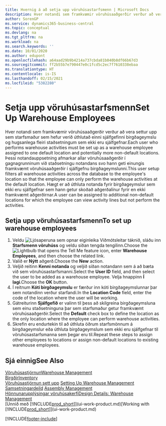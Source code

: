 ```yaml
---
title: Hvernig á að setja upp vöruhúsastarfsmenn | Microsoft Docs
description: Hver notandi sem framkvæmir vöruhúsaaðgerðir verður að vera settur upp sem starfsmaður sem hefur verið úthlutað einni sjálfgefinni birgðageymslu og hugsanlega fleiri staðsetningum sem ekki eru sjálfgefnar.
author: SorenGP
ms.service: dynamics365-business-central
ms.topic: conceptual
ms.devlang: na
ms.tgt_pltfrm: na
ms.workload: na
ms.search.keywords: ''
ms.date: 10/01/2020
ms.author: edupont
ms.openlocfilehash: a64aad29b9b4214a737cbda81b040b8df66b67d3
ms.sourcegitcommit: ff2b55b7e790447e0c1fcd5c2ec7f7610338ebaa
ms.translationtype: HT
ms.contentlocale: is-IS
ms.lasthandoff: 02/15/2021
ms.locfileid: "5382280"
---
```

# <a name="set-up-warehouse-employees"></a><span data-ttu-id="48afe-103">Setja upp vöruhúsastarfsmenn</span><span class="sxs-lookup"><span data-stu-id="48afe-103">Set Up Warehouse Employees</span></span>
<span data-ttu-id="48afe-104">Hver notandi sem framkvæmir vöruhúsaaðgerðir verður að vera settur upp sem starfsmaður sem hefur verið úthlutað einni sjálfgefinni birgðageymslu og hugsanlega fleiri staðsetningum sem ekki eru sjálfgefnar.</span><span class="sxs-lookup"><span data-stu-id="48afe-104">Each user who performs warehouse activities must be set up as a warehouse employee assigned to one default location and potentially more non-default locations.</span></span> <span data-ttu-id="48afe-105">Þessi notandauppsetning afmarkar allar vöruhúsaaðgerðir í gagnagrunninum við staðsetningu notandans svo hann geti einungis framkvæmt vöruhúsaaðgerðir í sjálfgefnu birgðageymslunni.</span><span class="sxs-lookup"><span data-stu-id="48afe-105">This user setup filters all warehouse activities across the database to the employee's location so that the employee can only perform the warehouse activities at the default location.</span></span> <span data-ttu-id="48afe-106">Hægt er að úthluta notanda fyrir birgðageymslur sem ekki eru sjálfgefnar sem hann getur skoðað aðgerðalínur fyrir en ekki framkvæmt aðgerðirnar.</span><span class="sxs-lookup"><span data-stu-id="48afe-106">A user can be assigned to additional non-default locations for which the employee can view activity lines but not perform the activities.</span></span>

## <a name="to-set-up-warehouse-employees"></a><span data-ttu-id="48afe-107">Setja upp vöruhúsastarfsmenn</span><span class="sxs-lookup"><span data-stu-id="48afe-107">To set up warehouse employees</span></span>  
1.  <span data-ttu-id="48afe-108">Veldu ![Ljósaperuna sem opnar eiginleika Viðmótsleitar](media/ui-search/search_small.png "Segðu mér hvað þú vilt gera") táknið, sláðu inn **Starfsmenn vöruhúss** og veldu síðan tengda tengilinn.</span><span class="sxs-lookup"><span data-stu-id="48afe-108">Choose the ![Lightbulb that opens the Tell Me feature](media/ui-search/search_small.png "Tell me what you want to do") icon, enter **Warehouse Employees**, and then choose the related link.</span></span>  
2. <span data-ttu-id="48afe-109">Valið er **Nýtt** aðgerð.</span><span class="sxs-lookup"><span data-stu-id="48afe-109">Choose the **New** action.</span></span>  
3. <span data-ttu-id="48afe-110">Veljið reitinn **Kenni notanda** og veljið síðan notandann sem á að bæta við sem vöruhúsastarfsmanni.</span><span class="sxs-lookup"><span data-stu-id="48afe-110">Select the **User ID** field, and then select the user to be added as a warehouse employee.</span></span> <span data-ttu-id="48afe-111">Velja hnappinn **Í lagi**.</span><span class="sxs-lookup"><span data-stu-id="48afe-111">Choose the **OK** button.</span></span>  
6.  <span data-ttu-id="48afe-112">Í reitnum **Kóti birgðageymslu** er færður inn kóti birgðageymslunnar þar sem notandinn verður starfandi.</span><span class="sxs-lookup"><span data-stu-id="48afe-112">In the **Location Code** field, enter the code of the location where the user will be working.</span></span>  
7.  <span data-ttu-id="48afe-113">Gátreiturinn **Sjálfgefið** er valinn til þess að skilgreina birgðageymsluna sem einu staðsetninguna þar sem starfsmaður getur framkvæmt vöruhúsaaðgerðir.</span><span class="sxs-lookup"><span data-stu-id="48afe-113">Select the **Default** check box to define the location as the only location where the employee can perform warehouse activities.</span></span>  
8.  <span data-ttu-id="48afe-114">Skrefin eru endurtekin til að úthluta öðrum starfsmönnum á birgðageymslur eða úthluta birgðageymslum sem ekki eru sjálfgefnar til vöruhúsastarfsmanna sem þegar eru til.</span><span class="sxs-lookup"><span data-stu-id="48afe-114">Repeat these steps to assign other employees to locations or assign non-default locations to existing warehouse employees.</span></span>  

## <a name="see-also"></a><span data-ttu-id="48afe-115">Sjá einnig</span><span class="sxs-lookup"><span data-stu-id="48afe-115">See Also</span></span>  
[<span data-ttu-id="48afe-116">Vöruhúsastjórnun</span><span class="sxs-lookup"><span data-stu-id="48afe-116">Warehouse Management</span></span>](warehouse-manage-warehouse.md)  
[<span data-ttu-id="48afe-117">Birgðir</span><span class="sxs-lookup"><span data-stu-id="48afe-117">Inventory</span></span>](inventory-manage-inventory.md)  
<span data-ttu-id="48afe-118">[Vöruhúsastjórnun sett upp](warehouse-setup-warehouse.md)   </span><span class="sxs-lookup"><span data-stu-id="48afe-118">[Setting Up Warehouse Management](warehouse-setup-warehouse.md)   </span></span>  
<span data-ttu-id="48afe-119">[Samsetningardeild](assembly-assemble-items.md)  </span><span class="sxs-lookup"><span data-stu-id="48afe-119">[Assembly Management](assembly-assemble-items.md)  </span></span>  
[<span data-ttu-id="48afe-120">Hönnunarupplýsingar vöruhúsakerfi</span><span class="sxs-lookup"><span data-stu-id="48afe-120">Design Details: Warehouse Management</span></span>](design-details-warehouse-management.md)  
<span data-ttu-id="48afe-121">[Unnið með [!INCLUDE[prod_short](includes/prod_short.md)]](ui-work-product.md)</span><span class="sxs-lookup"><span data-stu-id="48afe-121">[Working with [!INCLUDE[prod_short](includes/prod_short.md)]](ui-work-product.md)</span></span>  


[!INCLUDE[footer-include](includes/footer-banner.md)]